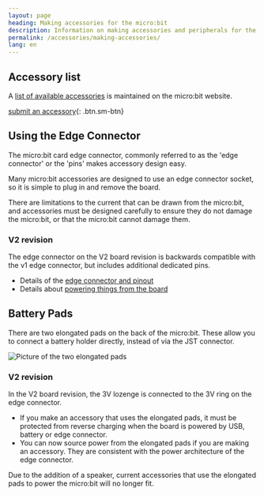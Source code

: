 ```yaml
---
layout: page
heading: Making accessories for the micro:bit
description: Information on making accessories and peripherals for the  micro:bit
permalink: /accessories/making-accessories/
lang: en
---
```


## Accessory list

A [list of available accessories](https://microbit.org/buy/accessories/) is maintained on the micro:bit website.

[submit an accessory](https://form.jotformeu.com/83453273451355){: .btn.sm-btn}

## Using the Edge Connector

The micro:bit card edge connector, commonly referred to as the 'edge connector' or the 'pins' makes accessory design easy. 

Many micro:bit accessories are designed to use an edge connector socket, so it is simple
to plug in and remove the board. 

There are limitations to the current that can be drawn from the micro:bit, and accessories must be designed carefully to ensure they do not damage the micro:bit, or that the micro:bit cannot damage them.

### V2 revision

The edge connector on the <span class="V2">V2</span> board revision is backwards compatible with the <span class="v1">v1</span> edge connector, but includes additional dedicated pins.

* Details of the [edge connector and pinout](/hardware/edgeconnector)
* Details about [powering things from the board](/hardware/powersupply)

## Battery Pads

There are two elongated pads on the back of the micro:bit. These allow you to connect a battery holder directly, instead of via the JST connector.

![Picture of the two elongated pads](/docs/accessories/assets/making-accessories-d7c25.png)

### V2 revision

In the <span class="v2">V2</span> board revision, the 3V lozenge is connected to the 3V ring on the edge connector.

- If you make an accessory that uses the elongated pads, it must be protected from reverse charging when the board is powered by USB, battery or edge connector.
- You can now source power from the elongated pads if you are making an accessory. They are consistent with the power architecture of the edge connector.

Due to the addition of a speaker, current accessories that use the elongated pads to power the micro:bit will no longer fit.
